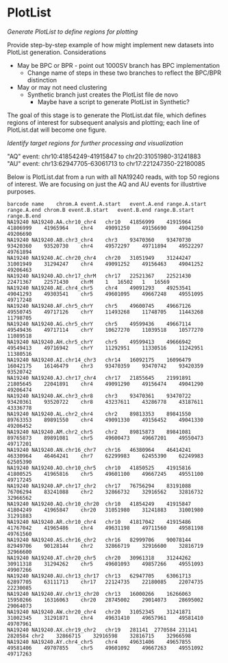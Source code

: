 # PlotList

*Generate PlotList to define regions for plotting*

Provide step-by-step example of how might implement new datasets into PlotList
generation.  Considerations

* May be BPC or BPR - point out 1000SV branch has BPC implementation
  * Change name of steps in these two branches to reflect the BPC/BPR distinction
* May or may not need clustering
  * Synthetic branch just creates the PlotList file de novo
    * Maybe have a script to generate PlotList in Synthetic?

The goal of this stage is to generate the PlotList.dat file, which defines
regions of interest for subsequent analysis and plotting; each line of PlotList.dat
will become one figure.

*Identify target regions for further processing and visualization*

"AQ" event: chr10:41854249-41915847	to chr20:31051980-31241883	
"AU" event: chr13:62947705-63061713	to chr17:221247350-22180085	


Below is PlotList.dat from a run with all NA19240 reads, with top 50 regions of interest.  We are focusing on 
just the AQ and AU events for illustrtive purposes.
```
barcode	name	chrom.A	event.A.start	event.A.end	range.A.start	range.A.end	chrom.B	event.B.start	event.B.end	range.B.start	range.B.end
NA19240	NA19240.AA.chr10_chr4	chr10	41856999	41915964	41806999	41965964	chr4	49091250	49156690	49041250	49206690
NA19240	NA19240.AB.chr3_chr4	chr3	93470360	93470730	93420360	93520730	chr4	49572297	49711894	49522297	49761894
NA19240	NA19240.AC.chr20_chr4	chr20	31051949	31244247	31001949	31294247	chr4	49091252	49156463	49041252	49206463
NA19240	NA19240.AD.chr17_chrM	chr17	22521367	22521430	22471367	22571430	chrM	1	16502	1	16569
NA19240	NA19240.AE.chr4_chr5	chr4	49091293	49253541	49041293	49303541	chr5	49601095	49667248	49551095	49717248
NA19240	NA19240.AF.chr5_chrY	chr5	49600745	49667126	49550745	49717126	chrY	11493268	11748705	11443268	11798705
NA19240	NA19240.AG.chr5_chrY	chr5	49599436	49667114	49549436	49717114	chrY	10627270	11039518	10577270	11089518
NA19240	NA19240.AH.chr5_chrY	chr5	49599413	49666942	49549413	49716942	chrY	11292951	11330516	11242951	11380516
NA19240	NA19240.AI.chr14_chr3	chr14	16092175	16096479	16042175	16146479	chr3	93470359	93470742	93420359	93520742
NA19240	NA19240.AJ.chr17_chr4	chr17	21855645	21991891	21805645	22041891	chr4	49091290	49156474	49041290	49206474
NA19240	NA19240.AK.chr3_chr8	chr3	93470361	93470722	93420361	93520722	chr8	43237611	43286778	43187611	43336778
NA19240	NA19240.AL.chr2_chr4	chr2	89813353	89841550	89763353	89891550	chr4	49091330	49156452	49041330	49206452
NA19240	NA19240.AM.chr2_chr5	chr2	89815873	89841081	89765873	89891081	chr5	49600473	49667201	49550473	49717201
NA19240	NA19240.AN.chr16_chr7	chr16	46380964	46414241	46330964	46464241	chr7	62299983	62455390	62249983	62505390
NA19240	NA19240.AO.chr10_chr5	chr10	41850525	41915816	41800525	41965816	chr5	49601100	49667245	49551100	49717245
NA19240	NA19240.AP.chr17_chr2	chr17	76756294	83191088	76706294	83241088	chr2	32866732	32916562	32816732	32966562
NA19240	NA19240.AQ.chr10_chr20	chr10	41854249	41915847	41804249	41965847	chr20	31051980	31241883	31001980	31291883
NA19240	NA19240.AR.chr10_chr4	chr10	41817042	41915486	41767042	41965486	chr4	49631198	49711560	49581198	49761560
NA19240	NA19240.AS.chr16_chr2	chr16	82999706	90078144	82949706	90128144	chr2	32866719	32916600	32816719	32966600
NA19240	NA19240.AT.chr20_chr5	chr20	30961318	31244262	30911318	31294262	chr5	49601093	49857266	49551093	49907266
NA19240	NA19240.AU.chr13_chr17	chr13	62947705	63061713	62897705	63111713	chr17	22124735	22180085	22074735	22230085
NA19240	NA19240.AV.chr13_chr20	chr13	16000266	16266063	15950266	16316063	chr20	28745002	29014073	28695002	29064073
NA19240	NA19240.AW.chr20_chr4	chr20	31052345	31241871	31002345	31291871	chr4	49631410	49657961	49581410	49707961
NA19240	NA19240.AX.chr19_chr2	chr19	281141	2770584	231141	2820584	chr2	32866715	32916598	32816715	32966598
NA19240	NA19240.AY.chr4_chr5	chr4	49631406	49657855	49581406	49707855	chr5	49601092	49667263	49551092	49717263
```
